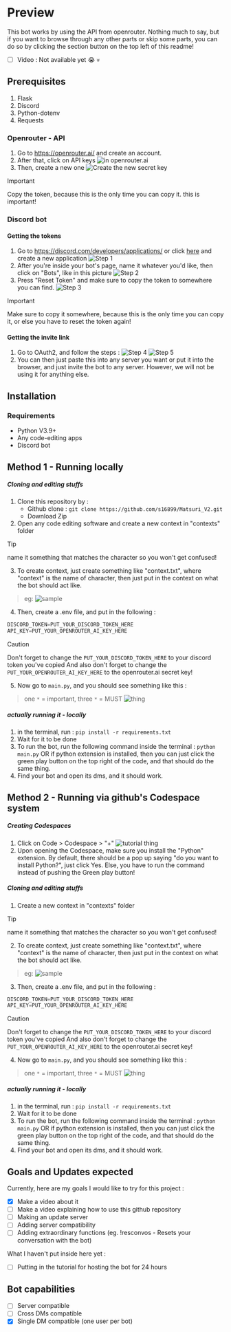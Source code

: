 # Preview
This bot works by using the API from openrouter. Nothing much to say, but if you want to browse through any other parts or skip some parts, you can do so by clicking the section button on the top left of this readme!

- [ ] Video :
     Not available yet :sob: :skull:

## Prerequisites

1. Flask
2. Discord
3. Python-dotenv
4. Requests

### Openrouter - API

1. Go to https://openrouter.ai/ and create an account.
2. After that, click on API keys
 ![in openrouter.ai](A.jpeg)
3. Then, create a new one
  ![Create the new secret key](B.jpeg)
> [!IMPORTANT]
> Copy the token, because this is the only time you can copy it. this is important!

### Discord bot

#### Getting the tokens
1. Go to https://discord.com/developers/applications/ or click [here](https://discord.com/developers/applications/) and create a new application
   ![Step 1](https://github.com/s16899/s16899/blob/main/discord.png)
2. After you're inside your bot's page, name it whatever you'd like, then click on "Bots", like in this picture
   ![Step 2](https://github.com/s16899/s16899/blob/main/discord%202.png)
3. Press "Reset Token" and make sure to copy the token to somewhere you can find.
   ![Step 3](https://github.com/s16899/s16899/blob/main/discord%203.png)
> [!IMPORTANT]
> Make sure to copy it somewhere, because this is the only time you can copy it, or else you have to reset the token again!

#### Getting the invite link
1. Go to OAuth2, and follow the steps :
   ![Step 4](https://github.com/s16899/s16899/blob/main/discord%204.png)
   ![Step 5](https://github.com/s16899/s16899/blob/main/discord%205.png)
2. You can then just paste this into any server you want or put it into the browser, and just invite the bot to any server. However, we will not be using it for anything else.

## Installation

### Requirements
- Python V3.9+
- Any code-editing apps
- Discord bot

## Method 1 - Running locally
##### Cloning and editing stuffs
1. Clone this repository by :
   - Github clone :
     `git clone https://github.com/s16899/Matsuri_V2.git`
   - Download Zip
2. Open any code editing software and create a new context in "contexts" folder
> [!TIP]
> name it something that matches the character so you won't get confused!
3. To create context, just create something like "context.txt", where "context" is the name of character, then just put in the context on what the bot should act like.
> eg:
  ![sample](https://github.com/s16899/s16899/blob/main/contextexample.png)
4. Then, create a .env file, and put in the following :
  ```py
  DISCORD_TOKEN=PUT_YOUR_DISCORD_TOKEN_HERE
  API_KEY=PUT_YOUR_OPENROUTER_AI_KEY_HERE
  ```
> [!CAUTION]
> Don't forget to change the `PUT_YOUR_DISCORD_TOKEN_HERE` to your discord token you've copied
> And also don't forget to change the `PUT_YOUR_OPENROUTER_AI_KEY_HERE` to the openrouter.ai secret key!
5. Now go to `main.py`, and you should see something like this :
> one `*` = important, 
> three `*` = MUST
  ![thing](https://github.com/s16899/s16899/blob/main/guide.png)
##### actually running it - locally
1. in the terminal, run :
   `pip install -r requirements.txt`
2. Wait for it to be done
3. To run the bot, run the following command inside the terminal :
   `python main.py`
   OR if python extension is installed, then you can just click the green play button on the top right of the code, and that should do the same thing.
4. Find your bot and open its dms, and it should work.

## Method 2 - Running via github's Codespace system
##### Creating Codespaces
1. Click on Code > Codespace > "+"
   ![tutorial thing](https://github.com/s16899/s16899/blob/main/tutorial%20thing.png)
2. Upon opening the Codespace, make sure you install the "Python" extension. By default, there should be a pop up saying "do you want to install Python?", just click Yes. Else, you have to run the command instead of pushing the Green play button!

##### Cloning and editing stuffs
1. Create a new context in "contexts" folder
> [!TIP]
> name it something that matches the character so you won't get confused!
2. To create context, just create something like "context.txt", where "context" is the name of character, then just put in the context on what the bot should act like.
> eg:
  ![sample](https://github.com/s16899/s16899/blob/main/contextexample.png)
3. Then, create a .env file, and put in the following :
  ```py
  DISCORD_TOKEN=PUT_YOUR_DISCORD_TOKEN_HERE
  API_KEY=PUT_YOUR_OPENROUTER_AI_KEY_HERE
  ```
> [!CAUTION]
> Don't forget to change the `PUT_YOUR_DISCORD_TOKEN_HERE` to your discord token you've copied
> And also don't forget to change the `PUT_YOUR_OPENROUTER_AI_KEY_HERE` to the openrouter.ai secret key!
4. Now go to `main.py`, and you should see something like this :
> one `*` = important, 
> three `*` = MUST
  ![thing](https://github.com/s16899/s16899/blob/main/guide.png)
##### actually running it - locally
1. in the terminal, run :
   `pip install -r requirements.txt`
2. Wait for it to be done
3. To run the bot, run the following command inside the terminal :
   `python main.py`
   OR if python extension is installed, then you can just click the green play button on the top right of the code, and that should do the same thing.
4. Find your bot and open its dms, and it should work.


## Goals and Updates expected

Currently, here are my goals I would like to try for this project : 
- [x] Make a video about it
- [ ] Make a video explaining how to use this github repository
- [ ] Making an update server
- [ ] Adding server compatibility
- [ ] Adding extraordinary functions (eg. !resconvos - Resets your conversation with the bot)

What I haven't put inside here yet : 
- [ ] Putting in the tutorial for hosting the bot for 24 hours


## Bot capabilities
- [ ] Server compatible
- [ ] Cross DMs compatible
- [x] Single DM compatible (one user per bot)
